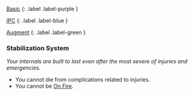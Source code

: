 
[Basic](Game/Basic-List)
{: .label .label-purple }

[IPC](Game/IPC)
{: .label .label-blue }

[Augment](Game/Augment-List)
{: .label .label-green }
### Stabilization System
*Your internals are built to last even after the most severe of injuries and emergencies.*
* You cannot die from complications related to injuries.
* You cannot be [On Fire](Game/Core/Effects#On%20Fire).


